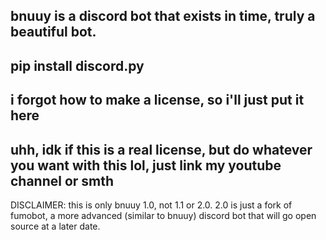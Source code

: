 bnuuy is a discord bot that exists in time, truly a beautiful bot.
--------------------------------------------------------------------------
pip install discord.py
--------------------------------------------------------------------------
i forgot how to make a license, so i'll just put it here
-------------
uhh, idk if this is a real license, but do whatever you want with this lol, just link my youtube channel or smth
--------------------------------------------------------------------------
DISCLAIMER: this is only bnuuy 1.0, not 1.1 or 2.0. 2.0 is just a fork of fumobot, a more advanced (similar to bnuuy) discord bot that will go open source at a later date.
